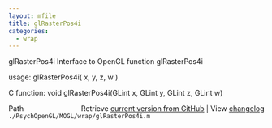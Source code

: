 ```yaml
---
layout: mfile
title: glRasterPos4i
categories:
  - wrap
---
```


glRasterPos4i  Interface to OpenGL function glRasterPos4i

usage:  glRasterPos4i\( x, y, z, w \)

C function:  void glRasterPos4i\(GLint x, GLint y, GLint z, GLint w\)


<div class="code_header" style="text-align:right;">
  <span style="float:left;">Path&nbsp;&nbsp;</span> <span class="counter">Retrieve <a href=
  "https://raw.github.com/Psychtoolbox-3/Psychtoolbox-3/beta/./PsychOpenGL/MOGL/wrap/glRasterPos4i.m">current version from GitHub</a> | View <a href=
  "https://github.com/Psychtoolbox-3/Psychtoolbox-3/commits/beta/./PsychOpenGL/MOGL/wrap/glRasterPos4i.m">changelog</a></span>
</div>
<div class="code">
  <code>./PsychOpenGL/MOGL/wrap/glRasterPos4i.m</code>
</div>
